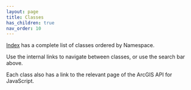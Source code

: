 ```yaml
---
layout: page
title: Classes
has_children: true
nav_order: 10
---
```

[Index](index) has a complete list of classes ordered by Namespace.

Use the internal links to navigate between classes, or use the search bar above.

Each class also has a link to the relevant page of the ArcGIS API for JavaScript.